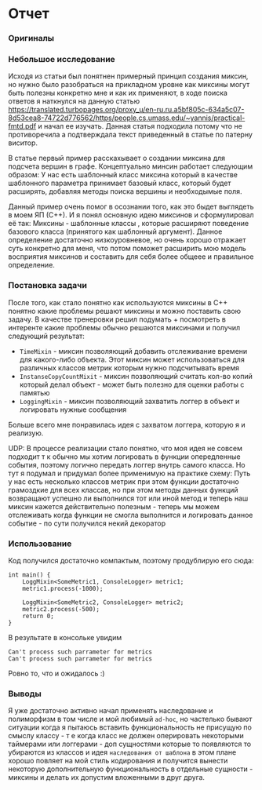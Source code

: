 # Отчет

### Оригиналы

### Небольшое исследование

Исходя из статьи был понятнен примерный принцип создания миксин, но нужно было разобраться на прикладном уровне
как миксины могут быть полезны конкретно мне и как их применяют, в ходе поиска ответов я наткнулся на данную статью
https://translated.turbopages.org/proxy_u/en-ru.ru.a5bf805c-634a5c07-8d53cea8-74722d776562/https/people.cs.umass.edu/~yannis/practical-fmtd.pdf
и начал ее изучать. Данная статья подходила потому что не противоречила а подтверждала текст приведенный в статье
по патерну виситор.

В статье первый пример расскахывает о создании миксина для подсчета вершин в графе. Концептуально минсин работает
следующим образом: У нас есть шаблонный класс миксина который в качестве шаблонного параметра принимает базовый класс,
который будет расширять, добавляя методы поиска вершины и необходымые поля.

Данный пример очень помог в осознании того, как это быдет выглядеть в моем ЯП (С++). И я понял основную идею миксинов
и сформулировал её так: Миксины - шаблонные классы , которые расширяют поведение базового класса (принятого как шаблонный аргумент).
Данное определение достаточно низкоуровневое, но очень хорошо отражает суть конкретно для меня, что потом поможет расширить мою
модель восприятия миксинов и составить для себя более общеее и правильное определение.

### Постановка задачи

После того, как стало понятно как используются миксины в С++ понятно какие проблемы решают миксины и можно поставить свою
задачу. В качестве тренеровки решил подумать + посмотреть в интеренте какие проблемы обычно решаются миксинами и получил следующий результат:

* `TimeMixin` - миксин позволяющий добавить отслеживание времени для какого-либо объекта. Этот миксин может использоваться для
различных классов метрик которым нужно подсчитывать время
* `InstanseCopyCountMixit` - миксин позволяющий считать кол-во копий который делал объект - может быть полезно для
оценки работы с памятью
* `LoggingMixin` - миксин позволяющий захватить логгер в объект и логировать нужные сообщения

Больше всего мне понравилась идея с захватом логгера, которую я и реализую.

UDP: В процессе реализации стало понятно, что моя идея не совсем подходит т к обычно мы хотим логировать в функции
опередленные события, поэтому логично передать логгер внутрь самого класса. Но тут я подумал и придумал более
применимую на практике схему: Путь у нас есть несколько классов метрик при этом функции достаточно грамоздкие для всех классав,
но при этом методы данных функций возвращают успешно ли выполнился тот или иной метод и теперь наш миксин кажется действительно полезным -
теперь мы можем отслеживать когда функции не смогла выполнится и логировать данное событие - по сути получился некий декоратор

### Использование

Код получился достаточно компактым, поэтому продублирую его сюда:

```
int main() {
    LoggMixin<SomeMetric1, ConsoleLogger> metric1;
    metric1.process(-1000);

    LoggMixin<SomeMetric2, ConsoleLogger> metric2;
    metric2.process(-500);
    return 0;
}
```

В результате в консольке увидим

```
Can't process such parrameter for metrics
Can't process such parrameter for metrics
```

Ровно то, что и ожидалось :)

### Выводы

Я уже достаточно активно начал применять наследование и полиморфизм в том числе и мой любимый `ad-hoc`, но частелько
бывают ситуации когда я пытаюсь вставить функциональность не присущую по смыслу классу - т е когда класс не должен оперировать
некоторыми таймерами или логгерами - доп сущностями которые то появляются то убираются из классов и идея `наследования от шаблона`
в этом плане хорошо повляет на мой стиль кодирования и получится вынести некоторую дополнительную функциональность
в отдельные сущности - миксины и делать их допустим вложенными в друг друга.
